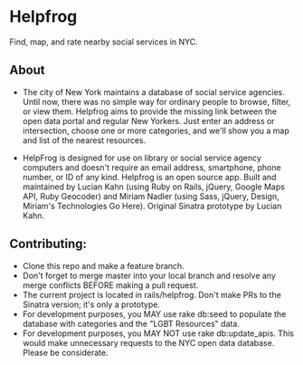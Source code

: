 # Helpfrog
Find, map, and rate nearby social services in NYC.

## About

* The city of New York maintains a database of social service agencies. Until now, there was no simple way for ordinary people to browse, filter, or view them. Helpfrog aims to provide the missing link between the open data portal and regular New Yorkers. Just enter an address or intersection, choose one or more categories, and we'll show you a map and list of the nearest resources.

* HelpFrog is designed for use on library or social service agency computers and doesn't require an email address, smartphone, phone number, or ID of any kind. Helpfrog is an open source app. Built and maintained by Lucian Kahn (using Ruby on Rails, jQuery, Google Maps API, Ruby Geocoder) and Miriam Nadler (using Sass, jQuery, Design, Miriam's Technologies Go Here). Original Sinatra prototype by Lucian Kahn.

## Contributing:

* Clone this repo and make a feature branch.
* Don't forget to merge master into your local branch and resolve any merge conflicts BEFORE making a pull request.
* The current project is located in rails/helpfrog. Don't make PRs to the Sinatra version; it's only a prototype.
* For development purposes, you MAY use rake db:seed to populate the database with categories and the "LGBT Resources" data.
* For development purposes, you MAY NOT use rake db:update_apis. This would make unnecessary requests to the NYC open data database. Please be considerate.
